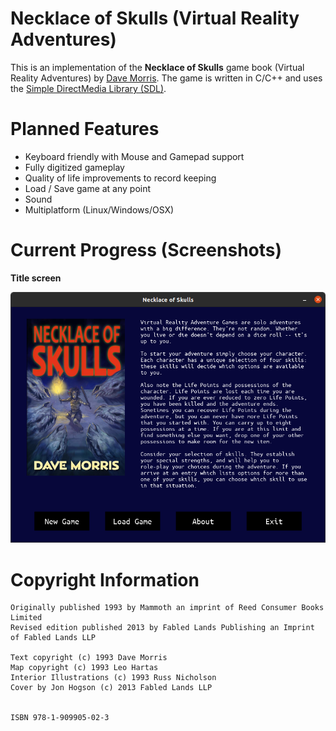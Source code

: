 # Necklace of Skulls (Virtual Reality Adventures)

This is an implementation of the **Necklace of Skulls** game book (Virtual Reality Adventures) by [Dave Morris](https://fabledlands.blogspot.com/). The game is written in C/C++ and uses the [Simple DirectMedia Library (SDL)](https://www.libsdl.org/).

# Planned Features

- Keyboard friendly with Mouse and Gamepad support
- Fully digitized gameplay
- Quality of life improvements to record keeping
- Load / Save game at any point
- Sound
- Multiplatform (Linux/Windows/OSX)

# Current Progress (Screenshots)

**Title screen**

![Title Screen](/screenshots/title-screen.png)

# Copyright Information 

```
Originally published 1993 by Mammoth an imprint of Reed Consumer Books Limited
Revised edition published 2013 by Fabled Lands Publishing an Imprint of Fabled Lands LLP

Text copyright (c) 1993 Dave Morris
Map copyright (c) 1993 Leo Hartas
Interior Illustrations (c) 1993 Russ Nicholson
Cover by Jon Hogson (c) 2013 Fabled Lands LLP


ISBN 978-1-909905-02-3
```
